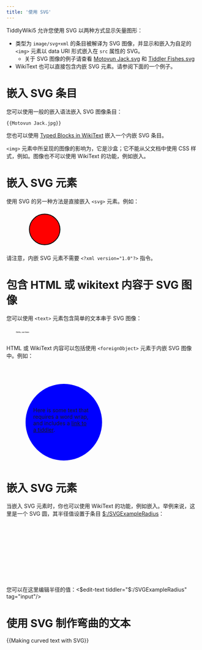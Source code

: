 ```yaml
---
title: '使用 SVG'
---
```


TiddlyWiki5 允许您使用 SVG 以两种方式显示矢量图形：

* 类型为 `image/svg+xml` 的条目被解译为 SVG 图像，并显示和嵌入为自足的 `<img>` 元素以 data URI 形式嵌入在 `src` 属性的 SVG。
    * 关于 SVG 图像的例子请查看 [Motovun Jack.svg](#Motovun%20Jack.svg) 和 [Tiddler Fishes.svg](#Tiddler%20Fishes.svg)
* WikiText 也可以直接包含内嵌 SVG 元素。请参阅下面的一个例子。

# 嵌入 SVG 条目

您可以使用一般的嵌入语法嵌入 SVG 图像条目：

```
{{Motovun Jack.jpg}}
```

您也可以使用 [Typed Blocks in WikiText](#Typed%20Blocks%20in%20WikiText) 嵌入一个内嵌 SVG 条目。

`<img>` 元素中所呈现的图像的影响为，它是沙盒；它不能从父文档中使用 CSS 样式，例如。图像也不可以使用 WikiText 的功能，例如嵌入。

# 嵌入 SVG 元素

使用 SVG 的另一种方法是直接嵌入 `<svg>` 元素。例如：

<svg width="150" height="100">
  <circle cx="100" cy="50" r="40" stroke="black" stroke-width="2" fill="red" />
</svg>

请注意，内嵌 SVG 元素不需要 `<?xml version="1.0"?>` 指令。

# 包含 HTML 或 wikitext 内容于 SVG 图像

您可以使用 `<text>` 元素包含简单的文本串于 SVG 图像：

<svg width="100px" height="30px" viewBox="0 0 1000 300"><text x="250" y="150" font-family="Verdana" font-size="55">Hello, out there</text><rect x="1" y="1" width="998" height="298" fill="none" stroke-width="2" /></svg>

HTML 或 WikiText 内容可以包括使用 `<foreignObject>` 元素于内嵌 SVG 图像中。例如：

<svg width="260px" height="260px"><circle cx="150" cy="150" r="100" fill="blue" stoke="red"/><foreignObject x="70" y="110" width="150" height="180"><body>Here is some text that requires a word wrap, and includes a [link to a tiddler](HelloThere).</body></foreignObject></svg>

# 嵌入 SVG 元素

当嵌入 SVG 元素时，你也可以使用 WikiText 的功能，例如嵌入。举例来说，这里是一个 SVG 圆，其半径值设置于条目 [$:/SVGExampleRadius](#%24%3A/SVGExampleRadius)：

<svg width="150" height="150"><circle cx="75" cy="75" r={{$:/SVGExampleRadius}} stroke="black" stroke-width="2" fill="green"/></svg>

您可以在这里编辑半径的值：<$edit-text tiddler="$:/SVGExampleRadius" tag="input"/>

# 使用 SVG 制作弯曲的文本

{{Making curved text with SVG}}